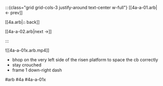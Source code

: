:::{class="grid grid-cols-3 justify-around text-center w-full"}
[[4a-a-01.arb|← prev]]

[[4a.arb|⌂ back]]

[[4a-a-02.arb|next →]]

:::

![[4a-a-01x.arb.mp4]]

* bhop on the very left side of the risen platform to space the cb correctly
* stay crouched
* frame 1 down-right dash

#arb #4a #4a-a-01x

